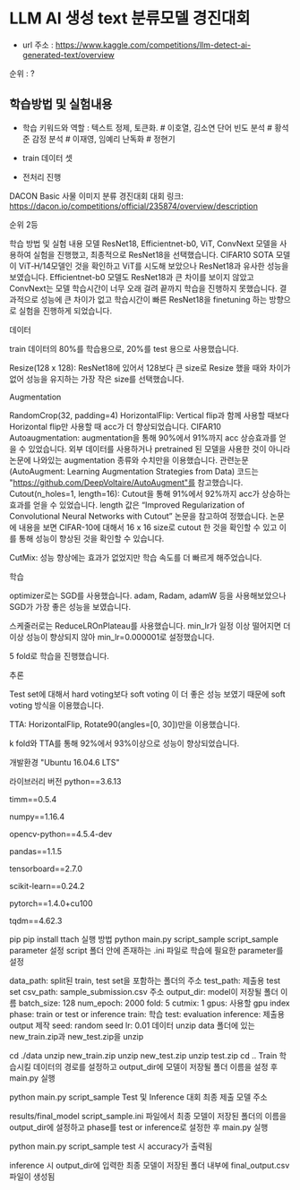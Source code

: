 # LLM AI 생성 text 분류모델 경진대회

- url 주소 :
https://www.kaggle.com/competitions/llm-detect-ai-generated-text/overview

순위 : ?


## 학습방법 및 실험내용

- 학습 키워드와 역할 :
    텍스트 정제, 토큰화.       # 이호열, 김소연
    단어 빈도 분석             # 황석준
    감정 분석                  # 이재영, 임예리
    난독화                     # 정현기


- train 데이터 셋

- 전처리 진행








DACON Basic 사물 이미지 분류 경진대회
대회 링크: https://dacon.io/competitions/official/235874/overview/description

순위 2등

학습 방법 및 실험 내용
모델 ResNet18, Efficientnet-b0, ViT, ConvNext 모델을 사용하여 실험을 진행했고, 최종적으로 ResNet18을 선택했습니다. CIFAR10 SOTA 모델이 ViT‑H/14모델인 것을 확인하고 ViT를 시도해 보았으나 ResNet18과 유사한 성능을 보였습니다. Efficientnet-b0 모델도 ResNet18과 큰 차이를 보이지 않았고 ConvNext는 모델 학습시간이 너무 오래 걸려 끝까지 학습을 진행하지 못했습니다. 결과적으로 성능에 큰 차이가 없고 학습시간이 빠른 ResNet18을 finetuning 하는 방향으로 실험을 진행하게 되었습니다.

데이터

train 데이터의 80%를 학습용으로, 20%를 test 용으로 사용했습니다.

Resize(128 x 128): ResNet18에 있어서 128보다 큰 size로 Resize 했을 때와 차이가 없어 성능을 유지하는 가장 작은 size를 선택했습니다.

Augmentation

RandomCrop(32, padding=4)
HorizontalFlip: Vertical flip과 함께 사용할 때보다 Horizontal flip만 사용할 때 acc가 더 향상되었습니다.
CIFAR10 Autoaugmentation: augmentation을 통해 90%에서 91%까지 acc 상승효과를 얻을 수 있었습니다. 외부 데이터를 사용하거나 pretrained 된 모델을 사용한 것이 아니라 논문에 나와있는 augmentation 종류와 수치만을 이용했습니다. 관련눈문(AutoAugment: Learning Augmentation Strategies from Data) 코드는 "https://github.com/DeepVoltaire/AutoAugment"를 참고했습니다.
Cutout(n_holes=1, length=16): Cutout을 통해 91%에서 92%까지 acc가 상승하는 효과를 얻을 수 있었습니다. length 값은 “Improved Regularization of Convolutional Neural Networks with Cutout” 논문을 참고하여 정했습니다. 논문에 내용을 보면 CIFAR-10에 대해서 16 x 16 size로 cutout 한 것을 확인할 수 있고 이를 통해 성능이 향상된 것을 확인할 수 있습니다.

CutMix: 성능 향상에는 효과가 없었지만 학습 속도를 더 빠르게 해주었습니다.

학습

optimizer로는 SGD를 사용했습니다. adam, Radam, adamW 등을 사용해보았으나 SGD가 가장 좋은 성능을 보였습니다.

스케줄러로는 ReduceLROnPlateau를 사용했습니다. min_lr가 일정 이상 떨어지면 더 이상 성능이 향상되지 않아 min_lr=0.000001로 설정했습니다.

5 fold로 학습을 진행했습니다.

추론

Test set에 대해서 hard voting보다 soft voting 이 더 좋은 성능 보였기 때문에 soft voting 방식을 이용했습니다.

TTA: HorizontalFlip, Rotate90(angles=[0, 30])만을 이용했습니다.

k fold와 TTA를 통해 92%에서 93%이상으로 성능이 향상되었습니다.

개발환경
"Ubuntu 16.04.6 LTS"

라이브러리 버전
python==3.6.13

timm==0.5.4

numpy==1.16.4

opencv-python==4.5.4-dev

pandas==1.1.5

tensorboard==2.7.0

scikit-learn==0.24.2

pytorch==1.4.0+cu100

tqdm==4.62.3

pip
pip install ttach
실행 방법
python main.py script_sample
script_sample parameter 설정
script 폴더 안에 존재하는 .ini 파일로 학습에 필요한 parameter를 설정

data_path: split된 train, test set을 포함하는 폴더의 주소
test_path: 제출용 test set
csv_path: sample_submission.csv 주소
output_dir: model이 저장될 폴더 이름
batch_size: 128
num_epoch: 2000
fold: 5
cutmix: 1
gpus: 사용할 gpu index
phase: train or test or inference
train: 학습
test: evaluation
inference: 제출용 output 제작
seed: random seed
lr: 0.01
데이터 unzip
data 폴더에 있는 new_train.zip과 new_test.zip을 unzip

cd ./data
unzip new_train.zip
unzip new_test.zip
unzip test.zip
cd ..
Train
학습시킬 데이터의 경로를 설정하고 output_dir에 모델이 저장될 폴더 이름을 설정 후 main.py 실행

python main.py script_sample
Test 및 Inference
대회 최종 제출 모델 주소

results/final_model
script_sample.ini 파일에서 최종 모델이 저장된 폴더의 이름을 output_dir에 설정하고 phase를 test or inference로 설정한 후 main.py 실행

python main.py script_sample
test 시 accuracy가 출력됨

inference 시 output_dir에 입력한 최종 모델이 저장된 폴더 내부에 final_output.csv 파일이 생성됨
